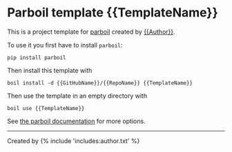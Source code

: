 # Parboil template {{TemplateName}}

This is a project template for [parboil](https://github.com/jneug/parboil) created by [{{Author}}](https://github.com/{{GitHubName}}).

To use it you first have to install `parboil`:

```
pip install parboil
```

Then install this template with

```
boil install -d {{GitHubName}}/{{RepoName}} {{TemplateName}}
```

Then use the template in an empty directory with

```
boil use {{TemplateName}}
```

See [the parboil documentation](https://github.com/jneug/parboil/wiki) for more options.

----
Created by {% include 'includes:author.txt' %}
